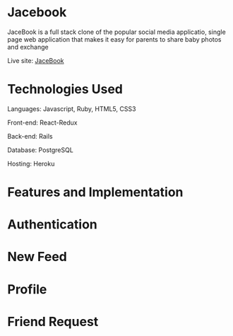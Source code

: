 # Jacebook
JaceBook is a full stack clone of the popular social media applicatio, single page web application that makes it easy for parents to share baby photos and exchange 

Live site: [JaceBook](https://jacebook-app.herokuapp.com/)

# Technologies Used
Languages: Javascript, Ruby, HTML5, CSS3

Front-end: React-Redux

Back-end: Rails 

Database: PostgreSQL

Hosting: Heroku


# Features and Implementation
# Authentication

# New Feed

# Profile

# Friend Request
